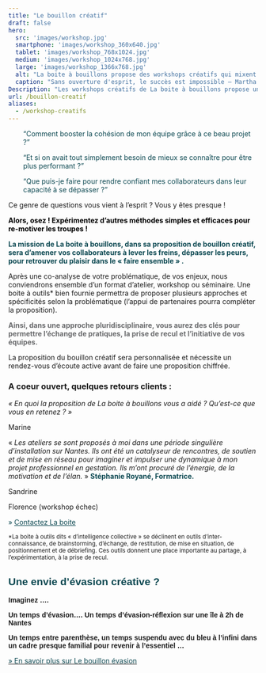 ```yaml
---
title: "Le bouillon créatif"
draft: false
hero:
  src: 'images/workshop.jpg'
  smartphone: 'images/workshop_360x640.jpg'
  tablet: 'images/workshop_768x1024.jpg'
  medium: 'images/workshop_1024x768.jpg'
  large: 'images/workshop_1366x768.jpg'
  alt: "La boite à bouillons propose des workshops créatifs qui mixent contenus et intelligence collective"
  caption: "Sans ouverture d'esprit, le succès est impossible – Martha Stewart."
Description: "Les workshops créatifs de La boite à bouillons propose une mise en action collective autour d'une thématique précise. Ces ateliers actifs proposent des temps de partages, d'expérimentation favorisant la prise de recul. A l'issue des séquences, les participants ont une vision élargie sur la problématique et disposent de méthodes collaboratives facile à mettre en place dans leur organisation."
url: /bouillon-creatif
aliases:
  - /workshop-creatifs
---
```

<p style="padding-left: 30px;">
    <span style="color: #0d4952;"><q>Comment booster la cohésion de mon équipe grâce à ce beau projet ?</q></span>
</p>

<p style="padding-left: 30px;">
    <span style="color: #0d4952;"><q>Et si on avait tout simplement besoin de mieux se connaître pour être plus
            performant ?</q></span>
</p>

<p style="padding-left: 30px;">
    <span style="color: #0d4952;"><q>Que puis-je faire pour rendre confiant mes collaborateurs dans leur capacité à se
            dépasser ?</q></span> <span style="color: #c5b286;">  </span>
</p>

Ce genre de questions vous vient à l’esprit ? Vous y êtes presque !

<span style="color: #000000;"><strong>Alors, osez ! Expérimentez d’autres méthodes simples et efficaces pour re-motiver
        les troupes !</strong></span>

<span style="color: #0d4952;"><strong>La mission de La boite à bouillons, dans sa proposition de bouillon créatif, sera
        d&rsquo;amener vos collaborateurs à lever les freins, dépasser les peurs, pour retrouver du plaisir dans le
        « faire ensemble » .</strong></span>



Après une co-analyse de votre problématique, de vos enjeux, nous conviendrons ensemble d’un format d’atelier, workshop
ou séminaire. Une boite à outils* bien fournie permettra de proposer plusieurs approches et spécificités selon la
problématique (l’appui de partenaires pourra compléter la proposition).

<span style="color: #696a6c;"><strong>Ainsi, dans une approche pluridisciplinaire, vous aurez des clés pour permettre
        l’échange de pratiques, la prise de recul et l’initiative de vos équipes. </strong></span>

La proposition du bouillon créatif sera personnalisée et nécessite un rendez-vous d’écoute active avant de faire une
proposition chiffrée.

### A coeur ouvert, quelques retours clients :

_« En quoi la proposition de La boite à bouillons vous a aidé ? Qu&rsquo;est-ce que vous en retenez ? »_

Marine

« _Les ateliers se sont proposés à moi dans une période singulière d&rsquo;installation sur Nantes. Ils ont été un
catalyseur de rencontres, de soutien et de mise en réseau pour imaginer et impulser une dynamique à mon projet
professionnel en gestation. Ils m&rsquo;ont procuré de l&rsquo;énergie, de la motivation et de l&rsquo;élan._ » <span
    style="color: #0d4952;"><strong>Stéphanie Royané, Formatrice.</strong></span>

Sandrine

Florence (workshop échec)

<span style="color: #0d4952;"><span style="line-height: inherit;">» </span><a style="color: #0d4952;"
        href="https://www.laboiteabouillons.fr/le-reseau/"><span style="line-height: inherit;">Contactez La
            boite</span></a></span>

<small>*La boite à outils dits « d&rsquo;intelligence collective » se déclinent en outils d&rsquo;inter-connaissance, de
    brainstorming, d&rsquo;échange, de restitution, de mise en situation, de positionnement et de débriefing. Ces outils
    donnent une place importante au partage, à l&rsquo;expérimentation, à la prise de recul.</small>

## <span style="font-family: Calibri, sans-serif; color: #0d4952;">Une envie d’évasion créative ?</span>

**<span style="font-family: 'Calibri',sans-serif;">Imaginez ….</span>**

**<span style="font-family: 'Calibri',sans-serif;">Un temps d’évasion…. Un temps d’évasion-réflexion sur une île à 2h de
    Nantes</span>**

**<span style="font-family: 'Calibri',sans-serif;">Un temps entre parenthèse, un temps suspendu avec du bleu à l’infini
    dans un cadre presque familial pour revenir à l’essentiel &#8230;</span>**

[<span style="color: #0d4952;">» En savoir plus sur Le bouillon
    évasion</span>](https://www.laboiteabouillons.fr/bouillon-creatif/bouillon-evasion/)
